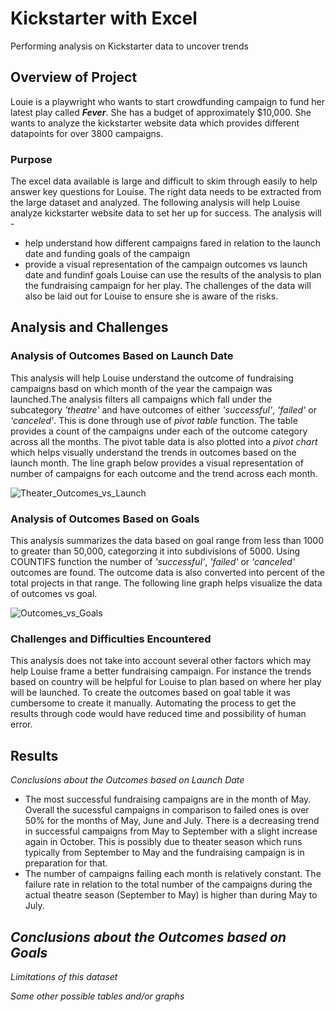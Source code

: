 # Kickstarter with Excel
Performing analysis on Kickstarter data to uncover trends
## Overview of Project
Louie is a playwright who wants to start crowdfunding campaign to fund her latest play called ***Fever***. She has a budget of approximately $10,000. She wants to analyze the kickstarter website data which provides different datapoints for over 3800 campaigns.
### Purpose
The excel data available is large and difficult to skim through easily to help answer key questions for Louise. The right data needs to be extracted from the large dataset and analyzed.
The following analysis will help Louise analyze kickstarter website data to set her up for success. The analysis will -
- help understand how different campaigns fared in relation to the launch date and funding goals of the campaign
- provide a visual representation of the campaign outcomes vs launch date and fundinf goals
Louise can use the results of the analysis to plan the fundraising campaign for her play. The challenges of the data will also be laid out for Louise to ensure she is aware of the risks.
## Analysis and Challenges

### Analysis of Outcomes Based on Launch Date
This analysis will help Louise understand the outcome of fundraising campaigns basd on which month of the year the campaign was launched.The analysis filters all campaigns which fall under the subcategory *'theatre'* and have outcomes of either *'successful'*, *'failed'* or *'canceled'*. This is done through use of *pivot table* function. The table provides a count of the campaigns under each of the outcome category across all the months.
The pivot table data is also plotted into a *pivot chart* which helps visually understand the trends in outcomes based on the launch month. The line graph below provides a visual representation of number of campaigns for each outcome and the trend across each month. 

![Theater_Outcomes_vs_Launch](https://user-images.githubusercontent.com/84694664/123526450-01520600-d6a6-11eb-884b-6beb59fd1b57.png)

### Analysis of Outcomes Based on Goals
This analysis summarizes the data based on goal range from less than 1000 to greater than 50,000, categorzing it into subdivisions of 5000. Using COUNTIFS function the number of *'successful'*, *'failed'* or *'canceled'* outcomes are found. The outcome data is also converted into percent of the total projects in that range.
The following line graph helps visualize the data of outcomes vs goal.

![Outcomes_vs_Goals](https://user-images.githubusercontent.com/84694664/123526693-96a1ca00-d6a7-11eb-81db-802dc4077960.png)

### Challenges and Difficulties Encountered
This analysis does not take into account several other factors which may help Louise frame a better fundraising campaign. For instance the trends based on country will be helpful for Louise to plan based on where her play will be launched.
To create the outcomes based on goal table it was cumbersome to create it manually. Automating the process to get the results through code would have reduced time and possibility of human error.

## Results

*Conclusions about the Outcomes based on Launch Date*
 - The most successful fundraising campaigns are in the month of May. Overall the sucessful campaigns in comparison to failed ones is over 50% for the months of May, June and July. There is a decreasing trend in successful campaigns from May to September with a slight increase again in October. This is possibly due to theater season which runs typically from September to May and the fundraising campaign is in preparation for that. 
 - The number of campaigns failing each month is relatively constant. The failure rate in relation to the total number of the campaigns during the actual theatre season (September to May) is higher than during May to July.

*Conclusions about the Outcomes based on Goals*
- 
*Limitations of this dataset*

*Some other possible tables and/or graphs*
